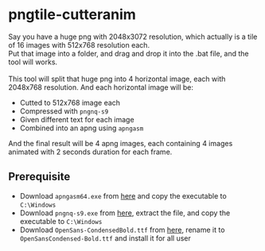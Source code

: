 # pngtile-cutteranim
Say you have a huge png with 2048x3072 resolution, which actually is a tile of 16 images with 512x768 resolution each. <br/>
Put that image into a folder, and drag and drop it into the .bat file, and the tool will works.<br/><br/>
This tool will split that huge png into 4 horizontal image, each with 2048x768 resolution. And each horizontal image will be:
- Cutted to 512x768 image each
- Compressed with `pngnq-s9`
- Given different text for each image
- Combined into an apng using `apngasm` 

And the final result will be 4 apng images, each containing 4 images animated with 2 seconds duration for each frame.

## Prerequisite
- Download `apngasm64.exe` from [here](https://sourceforge.net/projects/apngasm/files/2.91/apngasm-2.91-bin-win64.zip/download) and copy the executable to `C:\Windows`
- Download `pngnq-s9.exe` from [here](https://sourceforge.net/projects/pngnqs9/files/pngnq-s9-2.0.2.zip/download), extract the file, and copy the executable to `C:\Windows`
- Download `OpenSans-CondensedBold.ttf` from [here](https://github.com/googlefonts/opensans/raw/main/fonts/ttf/OpenSans-CondensedBold.ttf), rename it to `OpenSansCondensed-Bold.ttf` and install it for all user
